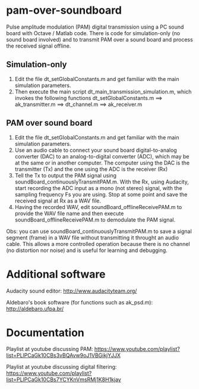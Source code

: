 # pam-over-soundboard
Pulse amplitude modulation (PAM) digital transmission using a PC sound board with Octave / Matlab code. There is code for simulation-only (no sound board involved) and to transmit PAM over a sound board and process the received signal offline.

## Simulation-only

1) Edit the file dt_setGlobalConstants.m and get familiar with the main simulation parameters. 
2) Then execute the main script dt_main_transmission_simulation.m, which invokes the following functions
dt_setGlobalConstants.m ==> ak_transmitter.m ==> dt_channel.m ==> ak_receiver.m

## PAM over sound board
1) Edit the file dt_setGlobalConstants.m and get familiar with the main simulation parameters. 
2) Use an audio cable to connect your sound board digital-to-analog converter (DAC) to an analog-to-digital converter (ADC), which may be at the same or in another computer. The computer using the DAC is the transmitter (Tx) and the one using the ADC is the receiver (Rx)
3) Tell the Tx to output the PAM signal using soundBoard_continuouslyTransmitPAM.m. With the Rx, using Audacity, start recording the ADC input as a mono (not stereo) signal, with the sampling frequency Fs you are using. Stop at some point and save the received signal at Rx as a WAV file.
4) Having the recorded WAV, edit soundBoard_offlineReceivePAM.m to provide the WAV file name and then execute soundBoard_offlineReceivePAM.m to demodulate the PAM signal.

Obs: you can use soundBoard_continuouslyTransmitPAM.m to save a signal segment (frame) in a WAV file without transmitting it throught an audio cable. This allows a more controlled operation because there is no channel (no distortion nor noise) and is useful for learning and debugging.

# Additional software

Audacity sound editor: http://www.audacityteam.org/

Aldebaro's book software (for functions such as ak_psd.m): http://aldebaro.ufpa.br/

# Documentation

Playlist at youtube discussing PAM:
https://www.youtube.com/playlist?list=PLlPCaGk10CBs3vBQAvw9oJ1VBGikjYJJX

Playlist at youtube discussing digital filtering:
https://www.youtube.com/playlist?list=PLlPCaGk10CBs7YCYKnVmsRMj1K8H1kjay
